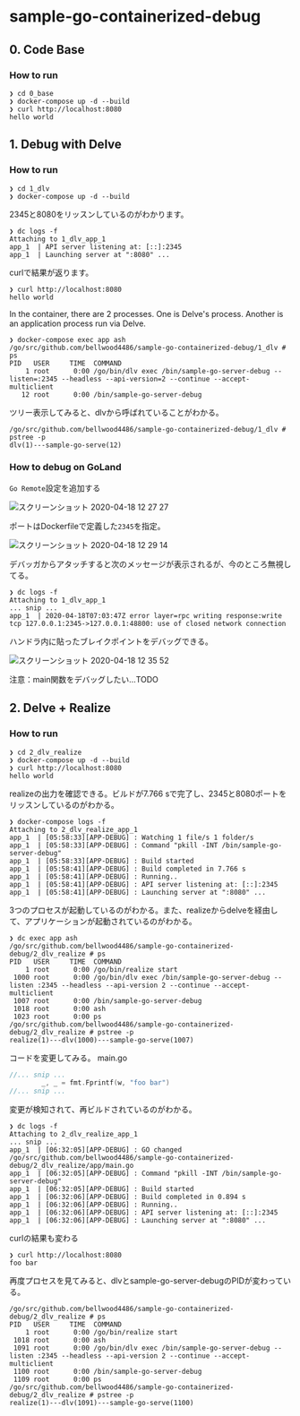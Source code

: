 # sample-go-containerized-debug

## 0. Code Base

### How to run
```
❯ cd 0_base
❯ docker-compose up -d --build
❯ curl http://localhost:8080
hello world
```

## 1. Debug with Delve

### How to run
```
❯ cd 1_dlv
❯ docker-compose up -d --build
```

2345と8080をリッスンしているのがわかります。
```
❯ dc logs -f
Attaching to 1_dlv_app_1
app_1  | API server listening at: [::]:2345
app_1  | Launching server at ":8080" ...
```

curlで結果が返ります。
```
❯ curl http://localhost:8080
hello world
```

In the container, there are 2 processes. One is Delve's process. Another is an application process run via Delve.
```
❯ docker-compose exec app ash
/go/src/github.com/bellwood4486/sample-go-containerized-debug/1_dlv # ps
PID   USER     TIME  COMMAND
    1 root      0:00 /go/bin/dlv exec /bin/sample-go-server-debug --listen=:2345 --headless --api-version=2 --continue --accept-multiclient
   12 root      0:00 /bin/sample-go-server-debug
```

ツリー表示してみると、dlvから呼ばれていることがわかる。
```
/go/src/github.com/bellwood4486/sample-go-containerized-debug/1_dlv # pstree -p
dlv(1)---sample-go-serve(12)
```

### How to debug on GoLand

`Go Remote`設定を追加する

![スクリーンショット 2020-04-18 12 27 27](https://user-images.githubusercontent.com/2452581/79627378-9b4d2300-8172-11ea-93a7-d095e95b086d.png)

ポートはDockerfileで定義した`2345`を指定。

![スクリーンショット 2020-04-18 12 29 14](https://user-images.githubusercontent.com/2452581/79627388-aef88980-8172-11ea-9a4a-7aaf5b72e3ab.png)


デバッガからアタッチすると次のメッセージが表示されるが、今のところ無視してる。
```
❯ dc logs -f
Attaching to 1_dlv_app_1
... snip ...
app_1  | 2020-04-18T07:03:47Z error layer=rpc writing response:write tcp 127.0.0.1:2345->127.0.0.1:48800: use of closed network connection
```

ハンドラ内に貼ったブレイクポイントをデバッグできる。

![スクリーンショット 2020-04-18 12 35 52](https://user-images.githubusercontent.com/2452581/79627399-d64f5680-8172-11ea-8d56-96c01efd0882.png)

注意：main関数をデバッグしたい…TODO

## 2. Delve + Realize

### How to run
```
❯ cd 2_dlv_realize
❯ docker-compose up -d --build
❯ curl http://localhost:8080
hello world
```

realizeの出力を確認できる。ビルドが7.766 sで完了し、2345と8080ポートをリッスンしているのがわかる。
```
❯ docker-compose logs -f
Attaching to 2_dlv_realize_app_1
app_1  | [05:58:33][APP-DEBUG] : Watching 1 file/s 1 folder/s
app_1  | [05:58:33][APP-DEBUG] : Command "pkill -INT /bin/sample-go-server-debug"
app_1  | [05:58:33][APP-DEBUG] : Build started
app_1  | [05:58:41][APP-DEBUG] : Build completed in 7.766 s
app_1  | [05:58:41][APP-DEBUG] : Running..
app_1  | [05:58:41][APP-DEBUG] : API server listening at: [::]:2345
app_1  | [05:58:41][APP-DEBUG] : Launching server at ":8080" ...
```

3つのプロセスが起動しているのがわかる。また、realizeからdelveを経由して、アプリケーションが起動されているのがわかる。
```
❯ dc exec app ash
/go/src/github.com/bellwood4486/sample-go-containerized-debug/2_dlv_realize # ps
PID   USER     TIME  COMMAND
    1 root      0:00 /go/bin/realize start
 1000 root      0:00 /go/bin/dlv exec /bin/sample-go-server-debug --listen :2345 --headless --api-version 2 --continue --accept-multiclient
 1007 root      0:00 /bin/sample-go-server-debug
 1018 root      0:00 ash
 1023 root      0:00 ps
/go/src/github.com/bellwood4486/sample-go-containerized-debug/2_dlv_realize # pstree -p
realize(1)---dlv(1000)---sample-go-serve(1007)
```

コードを変更してみる。
main.go
```go
//... snip ...
		_, _ = fmt.Fprintf(w, "foo bar")
//... snip ...
```

変更が検知されて、再ビルドされているのがわかる。
```
❯ dc logs -f
Attaching to 2_dlv_realize_app_1
... snip ...
app_1  | [06:32:05][APP-DEBUG] : GO changed /go/src/github.com/bellwood4486/sample-go-containerized-debug/2_dlv_realize/app/main.go
app_1  | [06:32:05][APP-DEBUG] : Command "pkill -INT /bin/sample-go-server-debug"
app_1  | [06:32:05][APP-DEBUG] : Build started
app_1  | [06:32:06][APP-DEBUG] : Build completed in 0.894 s
app_1  | [06:32:06][APP-DEBUG] : Running..
app_1  | [06:32:06][APP-DEBUG] : API server listening at: [::]:2345
app_1  | [06:32:06][APP-DEBUG] : Launching server at ":8080" ...
```

curlの結果も変わる
```
❯ curl http://localhost:8080
foo bar
```

再度プロセスを見てみると、dlvとsample-go-server-debugのPIDが変わっている。
```
/go/src/github.com/bellwood4486/sample-go-containerized-debug/2_dlv_realize # ps
PID   USER     TIME  COMMAND
    1 root      0:00 /go/bin/realize start
 1018 root      0:00 ash
 1091 root      0:00 /go/bin/dlv exec /bin/sample-go-server-debug --listen :2345 --headless --api-version 2 --continue --accept-multiclient
 1100 root      0:00 /bin/sample-go-server-debug
 1109 root      0:00 ps
/go/src/github.com/bellwood4486/sample-go-containerized-debug/2_dlv_realize # pstree -p
realize(1)---dlv(1091)---sample-go-serve(1100)
```
